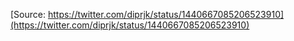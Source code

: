 [Source: https://twitter.com/diprjk/status/1440667085206523910](https://twitter.com/diprjk/status/1440667085206523910)